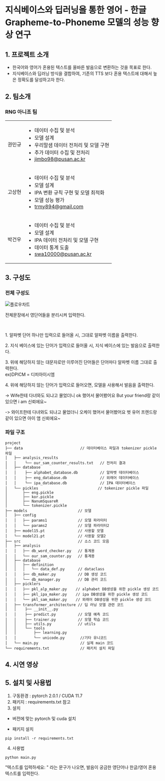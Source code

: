 # 지식베이스와 딥러닝을 통한 영어 - 한글 <br/>Grapheme-to-Phoneme 모델의 성능 향상 연구

## 1. 프로젝트 소개

- 한국어와 영어가 혼용된 텍스트를 올바른 발음으로 변환하는 것을 목표로 한다.  <br/>
- 지식베이스와 딥러닝 방식을 결합하여, 기존의 TTS 보다 혼용 텍스트에 대해서 높은 정확도를 달성하고자 한다. 

## 2. 팀소개

### RNG 아니조 팀

<table>
    <tr>
    <td>
      권민규
    </td>
    <td>
      <ul>
        <li>데이터 수집 및 분석</li>
        <li>모델 설계</li>
        <li>우리말샘 데이터 전처리 및 모델 구현</li>
        <li>추가 데이터 수집 및 전처리</li>
        <li><a href = "mailto: jimbo98@pusan.ac.kr">jimbo98@pusan.ac.kr</a></li>
      </ul>
    </td>
  </tr>
  <tr>
    <td>
      고상현
    </td>
    <td>
      <ul>
        <li>데이터 수집 및 분석</li>
        <li>모델 설계</li>
        <li>IPA 변환 규칙 구현 및 모델 최적화</li>
        <li>모델 성능 평가</li>
        <li><a href = "mailto: trmy894@gmail.com">trmy894@gmail.com</a></li>
      </ul>
    </td>
  </tr>
  <tr>
    <td>
      박건우
    </td>
    <td>
      <ul>
        <li>데이터 수집 및 분석</li>
        <li>모델 설계</li>
        <li>IPA 데이터 전처리 및 모델 구현</li>
        <li>데이터 통계 도출</li>
        <li><a href = "mailto: swa10000@pusan.ac.kr">swa10000@pusan.ac.kr</a></li>
      </ul>
    </td>
  </tr>
</table>

## 3. 구성도
### 전체 구성도
![플로우차트](https://github.com/pnucse-capstone/capstone-2023-1-04/assets/84282849/a94c0ab6-90ab-4013-ba35-d24cc4f25643)
<p> 전체문장에서 영단어들을 분리시켜 입력한다.</p></br>

<p>1. 알파벳 단어 하나만 입력으로 들어올 시, 그대로 알파벳 이름을 출력한다.</p>
<p>2. 지식 베이스에 있는 단어가 입력으로 들어올 시, 지식 베이스에 있는 발음으로 출력한다.</p>
<p>3. 위에 해당하지 않는 대문자로만 이루어진 단어들은 단어마다 알파벳 이름 그대로 출력한다.</br>   
       ex)DPICM = 디피아이시엠
</p>
<p>4. 위에 해당하지 않는 단어가 입력으로 들어오면, 모델을 사용해서 발음을 출력한다.</p>
<p>-> Wife한테 다녀와도 되냐고 물었더니 ok 했어서 물어봤어요 But your friend랑 같이 있으면 i am 신뢰에요~</p>
<p>-> 와이프한테 다녀와도 되냐고 물었더니 오케이 했어서 물어봤어요 벗 유어 프렌드랑 같이 있으면 아이 앰 신뢰에요~</p>



### 파일 구조
```
project                         
├── data                          // 데이터베이스 파일과 tokenizer pickle 파일
│   ├── analysis_results          
│   │    └── our_sam_counter_results.txt   // 전처리 결과          
│   ├── database
│   │    ├── alphabet_database.db          // 알파벳 데이터베이스  
│   │    ├── eng_database.db               // 외래어 데이터베이스
│   │    └── ipa_database.db               // IPA 데이터베이스  
│   └── pickles                           // tokenizer pickle 파일
│       ├── eng.pickle                        
│       ├── kor.pickle
│       ├── NanumSquareR
│       └── tokenizer.pickle
├── models                       // 모델
│   ├── config
│   │   ├── params1              // 모델 파라미터
│   │   └── params2              // 모델 파라미터2
│   ├── model15.pt               // 사용할 모델
│   └── model21.pt               // 사용할 모델2
├── src                          // 소스 코드 모음
│   ├── analysis
│   │   ├── db_word_checker.py   // 통계용
│   │   └── our_sam_counter.py   // 통계용            
│   ├── database                      
│   │   ├── definition
│   │   │   └── data_def.py      // dataclass                    
│   │   ├── db_maker.py          // DB 생성 코드 
│   │   └── db_manager.py        // DB 관리 코드
│   ├── picklers                          
│   │   ├── pkl_alp_maker.py    // alphabet DB생성을 위한 pickle 생성 코드
│   │   ├── pkl_ipa_maker.py    // ipa DB생성을 위한 pickle 생성 코드
│   │   └── pkl_sam_maker.py    // 외래어 DB생성을 위한 pickle 생성 코드           
│   ├── transformer_architecture // 딥 러닝 모델 관련 코드
│   │    ├── __init__.py
│   │    ├── predict.py          // 모델 예측 코드
│   │    ├── trainer.py          // 모델 학습 코드
│   │    ├── utils.py            // utils
│   │    └── tools        
│   │        ├── learning.py        
│   │        └── unicode.py       //기타 유니코드
│   └── main.py                   // 실제 main 코드 
└── requirements.txt              // 패키치 설치 파일
```
## 4. 시연 영상

## 5. 설치 및 사용법
1. 구동환경 : pytorch 2.0.1 / CUDA 11.7
2. 패키지 : requirements.txt 참고  
3. 설치  
- 버전에 맞는 pytorch 및 cuda 설치

- 패키지 설치
```
pip install -r requirements.txt
```

4. 사용법
```
python main.py 
```
"텍스트를 입력하세요: " 라는 문구가 나오면, 발음이 궁금한 영단어나 한글/영어 혼용 텍스트를 입력한다.
